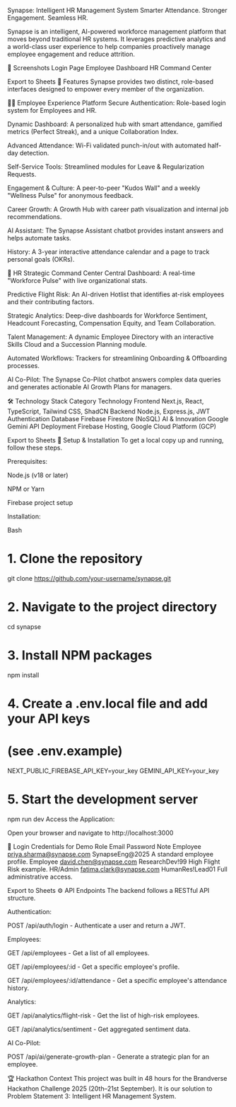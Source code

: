 Synapse: Intelligent HR Management System
Smarter Attendance. Stronger Engagement. Seamless HR.

Synapse is an intelligent, AI-powered workforce management platform that moves beyond traditional HR systems. It leverages predictive analytics and a world-class user experience to help companies proactively manage employee engagement and reduce attrition.

📸 Screenshots
Login Page	Employee Dashboard	HR Command Center

Export to Sheets
🌟 Features
Synapse provides two distinct, role-based interfaces designed to empower every member of the organization.

🧑‍💻 Employee Experience Platform
Secure Authentication: Role-based login system for Employees and HR.

Dynamic Dashboard: A personalized hub with smart attendance, gamified metrics (Perfect Streak), and a unique Collaboration Index.

Advanced Attendance: Wi-Fi validated punch-in/out with automated half-day detection.

Self-Service Tools: Streamlined modules for Leave & Regularization Requests.

Engagement & Culture: A peer-to-peer "Kudos Wall" and a weekly "Wellness Pulse" for anonymous feedback.

Career Growth: A Growth Hub with career path visualization and internal job recommendations.

AI Assistant: The Synapse Assistant chatbot provides instant answers and helps automate tasks.

History: A 3-year interactive attendance calendar and a page to track personal goals (OKRs).

🏢 HR Strategic Command Center
Central Dashboard: A real-time "Workforce Pulse" with live organizational stats.

Predictive Flight Risk: An AI-driven Hotlist that identifies at-risk employees and their contributing factors.

Strategic Analytics: Deep-dive dashboards for Workforce Sentiment, Headcount Forecasting, Compensation Equity, and Team Collaboration.

Talent Management: A dynamic Employee Directory with an interactive Skills Cloud and a Succession Planning module.

Automated Workflows: Trackers for streamlining Onboarding & Offboarding processes.

AI Co-Pilot: The Synapse Co-Pilot chatbot answers complex data queries and generates actionable AI Growth Plans for managers.

🛠 Technology Stack
Category	Technology
Frontend	Next.js, React, TypeScript, Tailwind CSS, ShadCN
Backend	Node.js, Express.js, JWT Authentication
Database	Firebase Firestore (NoSQL)
AI & Innovation	Google Gemini API
Deployment	Firebase Hosting, Google Cloud Platform (GCP)

Export to Sheets
🚀 Setup & Installation
To get a local copy up and running, follow these steps.

Prerequisites:

Node.js (v18 or later)

NPM or Yarn

Firebase project setup

Installation:

Bash

# 1. Clone the repository
git clone https://github.com/your-username/synapse.git

# 2. Navigate to the project directory
cd synapse

# 3. Install NPM packages
npm install

# 4. Create a .env.local file and add your API keys
# (see .env.example)
NEXT_PUBLIC_FIREBASE_API_KEY=your_key
GEMINI_API_KEY=your_key

# 5. Start the development server
npm run dev
Access the Application:

Open your browser and navigate to http://localhost:3000

🔑 Login Credentials for Demo
Role	Email	Password	Note
Employee	priya.sharma@synapse.com	SynapseEng@2025	A standard employee profile.
Employee	david.chen@synapse.com	ResearchDev!99	High Flight Risk example.
HR/Admin	fatima.clark@synapse.com	HumanRes!Lead01	Full administrative access.

Export to Sheets
⚙ API Endpoints
The backend follows a RESTful API structure.

Authentication:

POST /api/auth/login - Authenticate a user and return a JWT.

Employees:

GET /api/employees - Get a list of all employees.

GET /api/employees/:id - Get a specific employee's profile.

GET /api/employees/:id/attendance - Get a specific employee's attendance history.

Analytics:

GET /api/analytics/flight-risk - Get the list of high-risk employees.

GET /api/analytics/sentiment - Get aggregated sentiment data.

AI Co-Pilot:

POST /api/ai/generate-growth-plan - Generate a strategic plan for an employee.

🏆 Hackathon Context
This project was built in 48 hours for the Brandverse Hackathon Challenge 2025 (20th–21st September). It is our solution to Problem Statement 3: Intelligent HR Management System.
